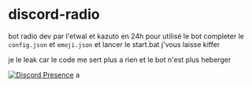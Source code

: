 # discord-radio
 bot radio dev par l'etwal et kazuto en 24h pour utilisé le bot completer le ```config.json``` et ```emoji.json``` et lancer le start.bat j'vous laisse kiffer 

je le leak car le code me sert plus a rien et le bot n'est plus heberger

[![Discord Presence](https://lanyard.cnrad.dev/api/:1001131894978658355)](https://discord.com/users/:1001131894978658355) a
